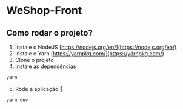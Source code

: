 # WeShop-Front

## Como rodar o projeto?

1. Instale o NodeJS [https://nodejs.org/en/](https://nodejs.org/en/)
2. Instale o Yarn [https://yarnpkg.com/](https://yarnpkg.com/) 
3. Clone o projeto
4. Instale as dependências

  ```bash
  yarn
  ```

5. Rode a aplicação 🙂

  ```bash
  yarn dev
  ```
